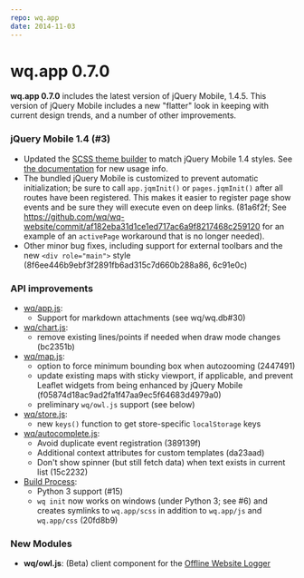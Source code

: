 ```yaml
---
repo: wq.app
date: 2014-11-03
---
```


# wq.app 0.7.0

**wq.app 0.7.0** includes the latest version of jQuery Mobile, 1.4.5.  This version of jQuery Mobile includes a new "flatter" look in keeping with current design trends, and a number of other improvements.

### jQuery Mobile 1.4 (#3)
- Updated the [SCSS theme builder](https://github.com/wq/wq.app/tree/v1.3.0a1/packages/jquery-mobile) to match jQuery Mobile 1.4 styles.  See [the documentation](https://github.com/wq/wq.app/tree/v1.3.0a1/packages/jquery-mobile) for new usage info.
- The bundled jQuery Mobile is customized to prevent automatic initialization; be sure to call `app.jqmInit()` or `pages.jqmInit()` after all routes have been registered.  This makes it easier to register page show events and be sure they will execute even on deep links.  (81a6f2f; See https://github.com/wq/wq-website/commit/af182eba31d1ce1ed717ac6a9f8217468c259120 for an example of an `activePage` workaround that is no longer needed).
- Other minor bug fixes, including support for external toolbars and the new `<div role="main">` style (8f6ee446b9ebf3f2891fb6ad315c7d660b288a86, 6c91e0c)

### API improvements
- [wq/app.js](../@wq/app.md):
  - Support for markdown attachments (see wq/wq.db#30)
- [wq/chart.js](https://github.com/wq/django-rest-pandas):
  - remove existing lines/points if needed when draw mode changes (bc2351b)
- [wq/map.js](../@wq/map.md): 
  - option to force minimum bounding box when autozooming (2447491)
  - update existing maps with sticky viewport, if applicable, and prevent Leaflet widgets from being enhanced by jQuery Mobile (f05874d18ac9ad2fa1f47aa9ec5f64683d4979a0)
  - preliminary `wq/owl.js` support (see below)
- [wq/store.js](../@wq/store.md):
  - new `keys()` function to get store-specific `localStorage` keys
- [wq/autocomplete.js](../wq.app/index.md):
  - Avoid duplicate event registration (389139f)
  - Additional context attributes for custom templates (da23aad)
  - Don't show spinner (but still fetch data) when text exists in current list (15c2232)
- [Build Process](../wq.build/cli.md):
  - Python 3 support (#15)
  - `wq init` now works on windows (under Python 3; see #6) and creates symlinks to `wq.app/scss` in addition to `wq.app/js` and `wq.app/css` (20fd8b9)

### New Modules
- **wq/owl.js**:  (Beta) client component for the [Offline Website Logger](https://github.com/wq/offline-website-logger)
